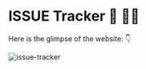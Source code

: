 # ISSUE Tracker 🔎 🐛🐞

Here is the glimpse of the website: 👇

![issue-tracker](https://github.com/sidhartha2002/Issue-Tracker/assets/73163725/3b441a9b-2d0d-442b-8c94-e0f6911756a0)
